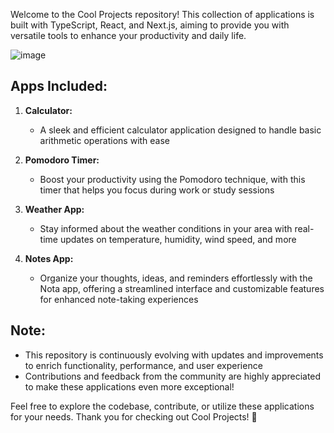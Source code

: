 Welcome to the Cool Projects repository! This collection of applications is built with TypeScript, React, and Next.js, aiming to provide you with versatile tools to enhance your productivity and daily life. 

![image](https://github.com/Funiel298/Cool_Projects/assets/91716291/5346ba5e-4e3a-4850-adfe-33d10eaecf79)


## Apps Included:

1. **Calculator:**  
   - A sleek and efficient calculator application designed to handle basic arithmetic operations with ease

2. **Pomodoro Timer:**  
   - Boost your productivity using the Pomodoro technique, with this timer that helps you focus during work or study sessions

3. **Weather App:**  
   - Stay informed about the weather conditions in your area with real-time updates on temperature, humidity, wind speed, and more
  
4. **Notes App:**  
   - Organize your thoughts, ideas, and reminders effortlessly with the Nota app, offering a streamlined interface and customizable features for enhanced note-taking experiences

## Note:
- This repository is continuously evolving with updates and improvements to enrich functionality, performance, and user experience
- Contributions and feedback from the community are highly appreciated to make these applications even more exceptional!

Feel free to explore the codebase, contribute, or utilize these applications for your needs. Thank you for checking out Cool Projects! 🚀

